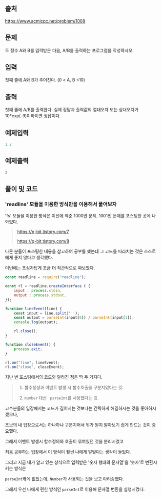 ## 출처

https://www.acmicpc.net/problem/1008





## 문제

두 정수 A와 B를 입력받은 다음, A/B를 출력하는 프로그램을 작성하시오.





## 입력

첫째 줄에  A와 B가 주어진다. (0 < A, B <10)





## 출력

첫째 줄에 A/B를 출력한다. 실제 정답과 출력값의 절대오차 또는 상대오차가 10*exp(-9)이하이면 정답이다.





## 예제입력

```javascript
1 2
```





## 예제출력

```javascript
2
```







## 풀이 및 코드

### 'readline' 모듈을 이용한 방식만을 이용해서 풀어보자



'fs' 모듈을 이용한 방식은 이전에 백준 1000번 문제, 1001번 문제를 포스팅한 곳에 나와있다.

> https://q-bit.tistory.com/7
>
> https://q-bit.tistory.com/8

다른 분들이 포스팅한 내용을 참고하여 공부를 했는데 그 코드를 따라치는 것은 스스로에게 좋지 않다고 생각했다.

이번에는 초심자답게 조금 더 직관적으로 짜보았다.



```javascript
const readline = require("readline");

const rl = readline.createInterface ( {
    input : process.stdin,
    output : process.stdout,
});

function lineEvent(line) {
    const input = line.split(' ');
    const output = parseInt(input[0]) / parseInt(input[1]);
    console.log(output);

    rl.close();
}

function closeEvent() {
    process.exit;
}

rl.on("line", lineEvent);
rl.on("close", closeEvent);
```



지난 번 포스팅에서의 코드와 달라진 점은 딱 두 가지다.

> 1. 함수생성과 이벤트 발생 시 함수호출을 구분지었다는 것.
>
> 2. `Number` 대신 ` parseInt`를 사용했다는 것.



고수분들의 입장에서는 코드가 길어지는 것보다는 간략하게 해결하시는 것을 좋아하시겠으나,

초보의 내 입장으로서는 하나하나 구분지어서 뭐가 뭔지 알아보기 쉽게 만드는 것이 중요했다.

그래서 이벤트 발생시 함수정의와 호출이 묶여있던 것을 분리시켰고

처음 공부하는 입장에서 이 방식이 훨씬 나에게 알맞다는 생각이 들었다.



그리고 지금 내가 알고 있는 상식으로 입력받은 '숫자 형태의 문자열'을 '숫자'로 변환시키는 방식은

`parseInt`밖에 없었는데, `Number`가 사용되는 것을 보고 아리송했다.

그래서 우선 나에게 편한 방식인 `parseInt`로 이용해 문자열 변환을 실행시켰다.
